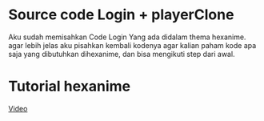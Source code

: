 # Source code Login &plus; playerClone

  Aku sudah memisahkan Code Login Yang ada didalam thema hexanime.
  agar lebih jelas aku pisahkan kembali kodenya agar kalian paham kode apa saja yang dibutuhkan dihexanime, dan bisa mengikuti step dari awal.
  
# Tutorial hexanime 
  [Video](https://youtu.be/dW0YLFfUJUI?si=zGIBP6A70isFzRYq)
